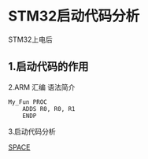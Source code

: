 # STM32启动代码分析



STM32上电后


## 1.启动代码的作用

2.ARM 汇编 语法简介

```
My_Fun PROC
    ADDS R0, R0, R1
    ENDP
```


3.启动代码分析


[SPACE](http://www.keil.com/support/man/docs/aa/aa_st_space.htm)